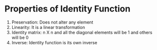 # Properties of Identity Function

1. Preservation: Does not alter any element
2. Linearity: It is a linear transformation
3. Identity matrix: n X n and all the diagonal elements will be 1 and others will be 0
4. Inverse: Identity function is its own inverse
